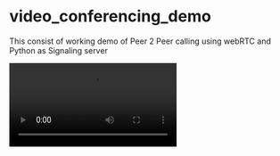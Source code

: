# video_conferencing_demo
This consist of working demo of Peer 2 Peer calling using webRTC and Python as Signaling server

![til](./src/assets/demogif.mp4)
